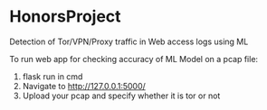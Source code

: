 # HonorsProject
Detection of Tor/VPN/Proxy traffic in Web access logs using ML

To run web app for checking accuracy of ML Model on a pcap file:
1. flask run in cmd
2. Navigate to http://127.0.0.1:5000/ 
3. Upload your pcap and specify whether it is tor or not